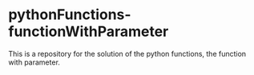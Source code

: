 # pythonFunctions-functionWithParameter
This is a repository for the solution of the python functions, the function with parameter.
